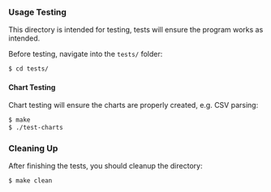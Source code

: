 ### Usage Testing
This directory is intended for testing, tests will ensure the program works as intended.

Before testing, navigate into the `tests/` folder:
```bash
$ cd tests/
```

#### Chart Testing
Chart testing will ensure the charts are properly created, e.g. CSV parsing:
```bash
$ make
$ ./test-charts
```

### Cleaning Up
After finishing the tests, you should cleanup the directory:
```bash
$ make clean
```
